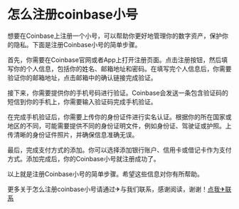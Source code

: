 # 怎么注册coinbase小号

想要在Coinbase上注册一个小号，可以帮助你更好地管理你的数字资产，保护你的隐私。下面是注册Coinbase小号的简单步骤。

首先，你需要在Coinbase官网或者App上打开注册页面。点击注册按钮，然后填写你的个人信息，包括你的姓名、邮箱地址和密码。在填写完个人信息后，你需要验证你的邮箱地址，点击邮箱中的确认链接完成验证。

接下来，你需要提供你的手机号码进行验证。Coinbase会发送一条包含验证码的短信到你的手机上，你需要输入验证码完成手机验证。

在完成手机验证后，你需要上传你的身份证件进行实名认证。根据你的所在国家或地区的不同，可能需要提供不同的身份证明文件，例如身份证、驾驶证或护照。上传清晰的身份证件照片，并确保信息准确无误。

最后，完成支付方式的添加。你可以选择添加银行账户、信用卡或借记卡作为支付方式。添加完成后，你的Coinbase小号就注册成功了。

以上就是注册Coinbase小号的简单步骤。希望这些信息对你有所帮助。

更多关于怎么注册coinbase小号请通过✈与我们联系，感谢阅读，谢谢！[点我✈联系](https://a.k02.cc)